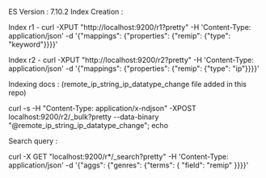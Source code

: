 ES Version : 7.10.2
Index Creation : 
 
   Index r1 - curl -XPUT "http://localhost:9200/r1?pretty" -H 'Content-Type: application/json' -d '{"mappings": {"properties": {"remip": {"type": "keyword"}}}}'
  
  Index r2 - curl -XPUT "http://localhost:9200/r2?pretty" -H 'Content-Type: application/json' -d '{"mappings": {"properties": {"remip": {"type": "ip"}}}}'

Indexing docs : (remote_ip_string_ip_datatype_change file added in this repo)

  curl -s -H "Content-Type: application/x-ndjson" -XPOST localhost:9200/r2/_bulk?pretty --data-binary "@remote_ip_string_ip_datatype_change"; echo

Search query : 

  curl -X GET "localhost:9200/r*/_search?pretty" -H 'Content-Type: application/json' -d '{"aggs": {"genres": {"terms": { "field": "remip" }}}}'
